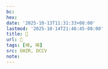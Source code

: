 ```yaml
---
bc:
hex:
date: '2025-10-13T11:31:33+08:00'
lastmod: '2025-10-14T21:46:45-08:00'
title: 󰩷
url: 󰩷
tags: [裿, 裿]
src: GHZR, DCCV
note:
---
```

